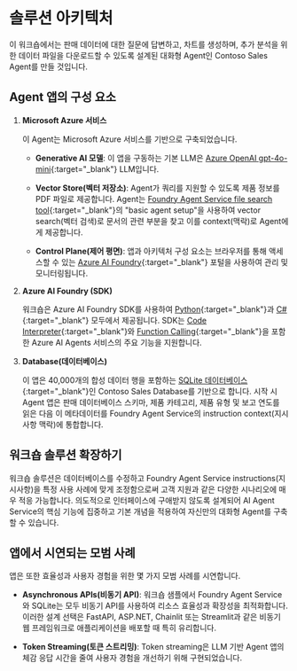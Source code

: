 # 솔루션 아키텍처

이 워크숍에서는 판매 데이터에 대한 질문에 답변하고, 차트를 생성하며, 추가 분석을 위한 데이터 파일을 다운로드할 수 있도록 설계된 대화형 Agent인 Contoso Sales Agent를 만들 것입니다.

## Agent 앱의 구성 요소

1. **Microsoft Azure 서비스**

    이 Agent는 Microsoft Azure 서비스를 기반으로 구축되었습니다.

      - **Generative AI 모델**: 이 앱을 구동하는 기본 LLM은 [Azure OpenAI gpt-4o-mini](https://learn.microsoft.com/azure/ai-services/openai/concepts/models?tabs=global-standard%2Cstandard-chat-completions#gpt-4o-mini-and-gpt-4-turbo){:target="_blank"} LLM입니다.

      - **Vector Store(벡터 저장소)**: Agent가 쿼리를 지원할 수 있도록 제품 정보를 PDF 파일로 제공합니다. Agent는 [Foundry Agent Service file search tool](https://learn.microsoft.com/azure/ai-services/agents/how-to/tools/file-search?tabs=python&pivots=overview){:target="_blank"}의 "basic agent setup"을 사용하여 vector search(벡터 검색)로 문서의 관련 부분을 찾고 이를 context(맥락)로 Agent에게 제공합니다.

      - **Control Plane(제어 평면)**: 앱과 아키텍처 구성 요소는 브라우저를 통해 액세스할 수 있는 [Azure AI Foundry](https://ai.azure.com){:target="_blank"} 포털을 사용하여 관리 및 모니터링됩니다.

2. **Azure AI Foundry (SDK)**

    워크숍은 Azure AI Foundry SDK를 사용하여 [Python](https://learn.microsoft.com/python/api/overview/azure/ai-projects-readme?view=azure-python-preview&context=%2Fazure%2Fai-services%2Fagents%2Fcontext%2Fcontext){:target="_blank"}과 [C#](https://learn.microsoft.com/en-us/dotnet/api/overview/azure/ai.projects-readme?view=azure-dotnet-preview&viewFallbackFrom=azure-python-preview){:target="_blank"} 모두에서 제공됩니다. SDK는 [Code Interpreter](https://learn.microsoft.com/azure/ai-services/agents/how-to/tools/code-interpreter?view=azure-python-preview&tabs=python&pivots=overview){:target="_blank"}와 [Function Calling](https://learn.microsoft.com/azure/ai-services/agents/how-to/tools/function-calling?view=azure-python-preview&tabs=python&pivots=overview){:target="_blank"}을 포함한 Azure AI Agents 서비스의 주요 기능을 지원합니다.

3. **Database(데이터베이스)**

    이 앱은 40,000개의 합성 데이터 행을 포함하는 [SQLite 데이터베이스](https://www.sqlite.org/){:target="_blank"}인 Contoso Sales Database를 기반으로 합니다. 시작 시 Agent 앱은 판매 데이터베이스 스키마, 제품 카테고리, 제품 유형 및 보고 연도를 읽은 다음 이 메타데이터를 Foundry Agent Service의 instruction context(지시사항 맥락)에 통합합니다.

## 워크숍 솔루션 확장하기

워크숍 솔루션은 데이터베이스를 수정하고 Foundry Agent Service instructions(지시사항)을 특정 사용 사례에 맞게 조정함으로써 고객 지원과 같은 다양한 시나리오에 매우 적응 가능합니다. 의도적으로 인터페이스에 구애받지 않도록 설계되어 AI Agent Service의 핵심 기능에 집중하고 기본 개념을 적용하여 자신만의 대화형 Agent를 구축할 수 있습니다.

## 앱에서 시연되는 모범 사례

앱은 또한 효율성과 사용자 경험을 위한 몇 가지 모범 사례를 시연합니다.

- **Asynchronous APIs(비동기 API)**:
  워크숍 샘플에서 Foundry Agent Service와 SQLite는 모두 비동기 API를 사용하여 리소스 효율성과 확장성을 최적화합니다. 이러한 설계 선택은 FastAPI, ASP.NET, Chainlit 또는 Streamlit과 같은 비동기 웹 프레임워크로 애플리케이션을 배포할 때 특히 유리합니다.

- **Token Streaming(토큰 스트리밍)**:
  Token streaming은 LLM 기반 Agent 앱의 체감 응답 시간을 줄여 사용자 경험을 개선하기 위해 구현되었습니다.

